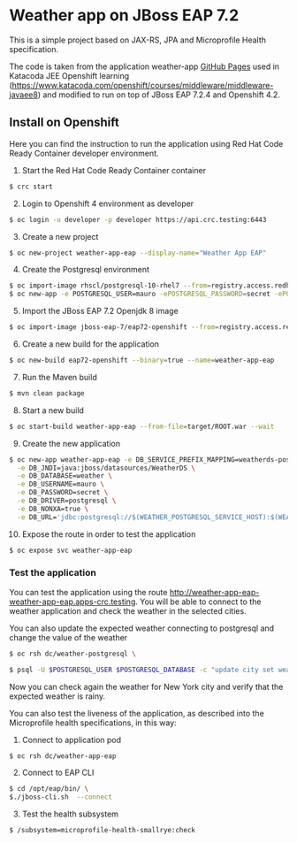 # Weather app on JBoss EAP 7.2
This is a simple project based on JAX-RS, JPA and Microprofile Health specification. 

The code is taken from the application weather-app [GitHub Pages](https://github.com/tqvarnst/weather-app) used in Katacoda JEE Openshift learning (https://www.katacoda.com/openshift/courses/middleware/middleware-javaee8) and modified to run on top of JBoss EAP 7.2.4 and Openshift 4.2.

## Install on Openshift
Here you can find the instruction to run the application using Red Hat Code Ready Container developer environment.

1. Start the Red Hat Code Ready Container container

```sh
$ crc start
```

2. Login to Openshift 4 environment as developer

```sh
$ oc login -u developer -p developer https://api.crc.testing:6443
```

3. Create a new project 

```sh
$ oc new-project weather-app-eap --display-name="Weather App EAP"
```

4. Create the Postgresql environment

```sh
$ oc import-image rhscl/postgresql-10-rhel7 --from=registry.access.redhat.com/rhscl/postgresql-10-rhel7 --confirm \
$ oc new-app -e POSTGRESQL_USER=mauro -ePOSTGRESQL_PASSWORD=secret -ePOSTGRESQL_DATABASE=weather postgresql-10-rhel7 --name=weather-postgresql
```

5. Import the JBoss EAP 7.2 Openjdk 8 image

```sh
$ oc import-image jboss-eap-7/eap72-openshift --from=registry.access.redhat.com/jboss-eap-7/eap72-openshift --confirm
```

6. Create a new build for the application

```sh
$ oc new-build eap72-openshift --binary=true --name=weather-app-eap
```

7. Run the Maven build

```sh
$ mvn clean package
```   

8. Start a new build

```sh
$ oc start-build weather-app-eap --from-file=target/ROOT.war --wait
```

9. Create the new application

```sh
$ oc new-app weather-app-eap -e DB_SERVICE_PREFIX_MAPPING=weatherds-postgresql=DB \
  -e DB_JNDI=java:jboss/datasources/WeatherDS \
  -e DB_DATABASE=weather \
  -e DB_USERNAME=mauro \
  -e DB_PASSWORD=secret \
  -e DB_DRIVER=postgresql \
  -e DB_NONXA=true \
  -e DB_URL='jdbc:postgresql://$(WEATHER_POSTGRESQL_SERVICE_HOST):$(WEATHER_POSTGRESQL_SERVICE_PORT)/weather'
```

10. Expose the route in order to test the application

```sh
$ oc expose svc weather-app-eap
```

### Test the application
You can test the application using the route http://weather-app-eap-weather-app-eap.apps-crc.testing. You will be able to connect to the weather application and check the weather in the selected cities.

You can also update the expected weather connecting to postgresql and change the value of the weather

```sh
$ oc rsh dc/weather-postgresql \

$ psql -U $POSTGRESQL_USER $POSTGRESQL_DATABASE -c "update city set weathertype='rainy-5' where id='nyc'";
```
Now you can check again the weather for New York city and verify that the expected weather is rainy.

You can also test the liveness of the application, as described into the Microprofile health specifications, in this way:

1. Connect to application pod

```sh
$ oc rsh dc/weather-app-eap
```

2. Connect to EAP CLI

```sh
$ cd /opt/eap/bin/ \
$./jboss-cli.sh  --connect
```

3. Test the health subsystem

```sh
$ /subsystem=microprofile-health-smallrye:check
```
